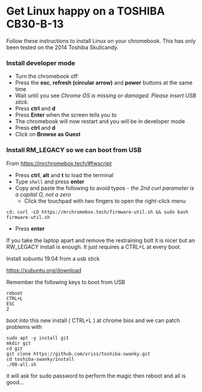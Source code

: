 # Get Linux happy on a TOSHIBA CB30-B-13
Follow these instructions to install Linux on your chromebook.
This has only been tested on the 2014 Toshiba Skullcandy.

### Install developer mode
- Turn the chromebook off  
- Press the **esc**, **refresh (circular arrow)** and **power** buttons at the same time  
- Wait until you see *Chrome OS is missing or damaged. Please insert USB stick.*  
- Press **ctrl** and **d**  
- Press **Enter** when the screen tells you to
- The chromebook will now restart and you will be in developer mode  
- Press **ctrl** and **d**
- Click on **Browse as Guest**


### Install RM_LEGACY so we can boot from USB
From https://mrchromebox.tech/#fwscript

- Press **ctrl**, **alt** and **t** to load the terminal  
- Type ```shell``` and press **enter**
- Copy and paste the following to avoid typos - *the 2nd curl parameter is a capital O, not a zero*
    - Click the touchpad with two fingers to open the right-click menu
```
cd; curl -LO https://mrchromebox.tech/firmware-util.sh && sudo bash firmware-util.sh
```
- Press **enter**


If you take the laptop apart and remove the restraining bolt it is nicer 
but an RW_LEGACY install is enough. It just requires a CTRL+L at every boot.


Install xubuntu 19.04 from a usb stick

https://xubuntu.org/download


Remember the following keys to boot from USB

	reboot
	CTRL+L
	ESC
	2


boot into this new install ( CTRL+L ) at chrome bios and we can patch 
problems with


	sudo apt -y install git
	mkdir git
	cd git
	git clone https://github.com/xriss/toshiba-swanky.git
	cd toshiba-swanky/install
	./00-all.sh


it will ask for sudo password to perform the magic then reboot and all 
is good...

